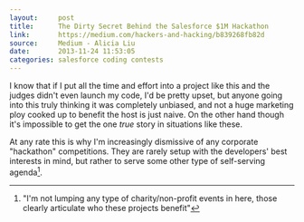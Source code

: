 ```yaml
---
layout:     post
title:      The Dirty Secret Behind the Salesforce $1M Hackathon
link:       https://medium.com/hackers-and-hacking/b839268fb82d
source:     Medium - Alicia Liu
date:       2013-11-24 11:53:05
categories: salesforce coding contests
---
```


I know that if I put all the time and effort into a project like this and the judges didn't even launch my code, I'd be pretty upset, but anyone going into this truly thinking it was completely unbiased, and not a huge marketing ploy cooked up to benefit the host is just naive. On the other hand though it's impossible to get the one _true_ story in situations like these.

At any rate this is why I'm increasingly dismissive of any corporate "hackathon" competitions. They are rarely setup with the developers' best interests in mind, but rather to serve some other type of self-serving agenda[^1].


[^1]: "I'm not lumping any type of charity/non-profit events in here, those clearly articulate who these projects benefit"